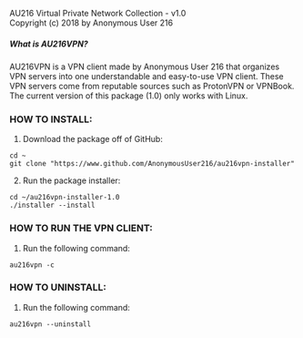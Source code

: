 AU216 Virtual Private Network Collection - v1.0         
Copyright (c) 2018 by Anonymous User 216
##### What is AU216VPN?
AU216VPN is a VPN client made by Anonymous User 216 that organizes VPN servers into one understandable and easy-to-use VPN client. These VPN servers come from reputable sources such as ProtonVPN or VPNBook. The current version of this package (1.0) only works with Linux.

### HOW TO INSTALL:
1. Download the package off of GitHub:
```
cd ~
git clone "https://www.github.com/AnonymousUser216/au216vpn-installer"
```

2. Run the package installer:
```
cd ~/au216vpn-installer-1.0
./installer --install
```



### HOW TO RUN THE VPN CLIENT:
1. Run the following command:
```
au216vpn -c
```



### HOW TO UNINSTALL:

1. Run the following command:
```
au216vpn --uninstall
```
